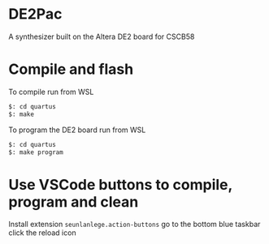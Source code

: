 # DE2Pac

A synthesizer built on the Altera DE2 board for CSCB58

# Compile and flash

To compile run from WSL

```bash
$: cd quartus
$: make
```

To program the DE2 board run from WSL

```bash
$: cd quartus
$: make program
```

# Use VSCode buttons to compile, program and clean

Install extension `seunlanlege.action-buttons` go to the bottom blue taskbar
click the reload icon
